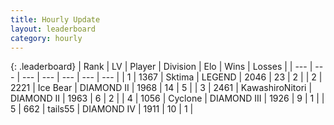 ```yaml
---
title: Hourly Update
layout: leaderboard
category: hourly
---
```


{: .leaderboard}
| Rank | LV | Player | Division | Elo | Wins | Losses |
| --- | --- | --- | --- | --- | --- | --- |
| <span data-change="0">1</span> | 1367 | <span title="ID: 353063">Sktima</span> | LEGEND | <span data-change="0">2046</span> | <span data-change="0">23</span> | <span data-change="0">2</span> |
| <span data-change="1">2</span> | 2221 | <span title="ID: 417840">Ice Bear</span> | DIAMOND II | <span data-change="33">1968</span> | <span data-change="3">14</span> | <span data-change="0">5</span> |
| <span data-change="-1">3</span> | 2461 | <span title="ID: 164871">KawashiroNitori</span> | DIAMOND II | <span data-change="7">1963</span> | <span data-change="1">6</span> | <span data-change="0">2</span> |
| <span data-change="0">4</span> | 1056 | <span title="ID: 92077">Cyclone</span> | DIAMOND III | <span data-change="0">1926</span> | <span data-change="0">9</span> | <span data-change="0">1</span> |
| <span data-change="3">5</span> | 662 | <span title="ID: 170123">tails55</span> | DIAMOND IV | <span data-change="16">1911</span> | <span data-change="1">10</span> | <span data-change="0">1</span> |